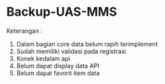 # Backup-UAS-MMS

Keterangan :
1. Dalam bagian core data belum rapih terimplement
2. Sudah memiliki validasi pada registrasi
3. Konek kedalam api
4. Belum dapat display data API
5. Belum dapat favorit item data
